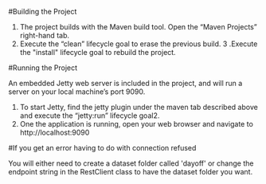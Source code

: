 #Building the Project

1. The project builds with the Maven build tool. Open the “Maven Projects” right-hand tab.
2. Execute the “clean” lifecycle goal to erase the previous build.
3 .Execute the "install" lifecycle goal to rebuild the project.

#Running the Project

An embedded Jetty web server is included in the project, and will run a server on your local machine’s port 9090.

1. To start Jetty, find the jetty plugin under the maven tab described above and execute the “jetty:run” lifecycle goal2.
2. One the application is running, open your web browser and navigate to http://localhost:9090

#If you get an error having to do with connection refused

You will either need to create a dataset folder called 'dayoff' or change the endpoint string in the RestClient class to have the dataset folder you want. 
